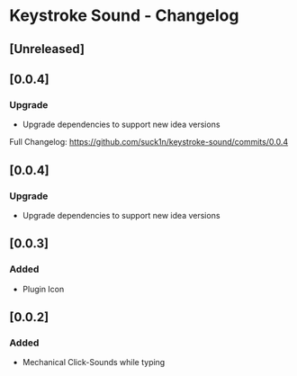 <!-- Keep a Changelog guide -> https://keepachangelog.com -->

# Keystroke Sound - Changelog

## [Unreleased]

## [0.0.4]
### Upgrade
- Upgrade dependencies to support new idea versions

Full Changelog: https://github.com/suck1n/keystroke-sound/commits/0.0.4

## [0.0.4]
### Upgrade
- Upgrade dependencies to support new idea versions

## [0.0.3]
### Added
- Plugin Icon

## [0.0.2]
### Added
- Mechanical Click-Sounds while typing